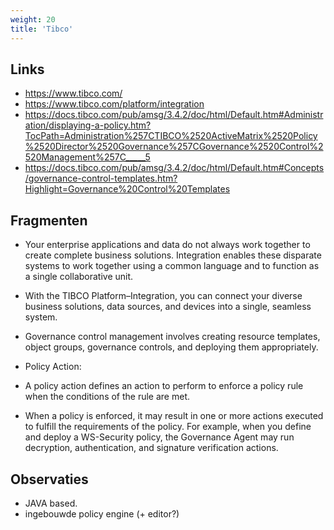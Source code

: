 ```yaml
---
weight: 20
title: 'Tibco'
---
```


## Links
- https://www.tibco.com/
- https://www.tibco.com/platform/integration
- https://docs.tibco.com/pub/amsg/3.4.2/doc/html/Default.htm#Administration/displaying-a-policy.htm?TocPath=Administration%257CTIBCO%2520ActiveMatrix%2520Policy%2520Director%2520Governance%257CGovernance%2520Control%2520Management%257C_____5
- https://docs.tibco.com/pub/amsg/3.4.2/doc/html/Default.htm#Concepts/governance-control-templates.htm?Highlight=Governance%20Control%20Templates

## Fragmenten
- Your enterprise applications and data do not always work together to create complete business solutions. Integration enables these disparate systems to work together using a common language and to function as a single collaborative unit.
- With the TIBCO Platform–Integration, you can connect your diverse business solutions, data sources, and devices into a single, seamless system.
- Governance control management involves creating resource templates, object groups, governance controls, and deploying them appropriately.


- Policy Action:
- A policy action defines an action to perform to enforce a policy rule when the conditions of the rule are met.
- When a policy is enforced, it may result in one or more actions executed to fulfill the requirements of the policy. For example, when you define and deploy a WS-Security policy, the Governance Agent may run decryption, authentication, and signature verification actions.

## Observaties
- JAVA based.
- ingebouwde policy engine (+ editor?)

